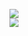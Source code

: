 [![](https://img.shields.io/badge/Made%20With-Github%20Spray-lightgrey.svg?style=for-the-badge&logo=github)](https://github.com/Annihil/github-spray#1177)  
[![](https://i.imgur.com/2DrTn0Z.gif)](https://github.com/Annihil/github-spray)